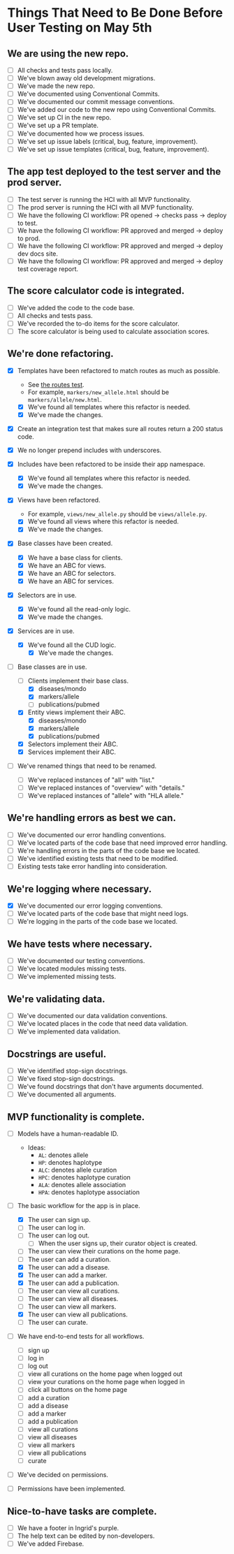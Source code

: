 # Things That Need to Be Done Before User Testing on May 5th

## We are using the new repo.

- [ ] All checks and tests pass locally.
- [ ] We've blown away old development migrations.
- [ ] We've made the new repo.
- [ ] We've documented using Conventional Commits.
- [ ] We've documented our commit message conventions.
- [ ] We've added our code to the new repo using Conventional Commits.
- [ ] We've set up CI in the new repo.
- [ ] We've set up a PR template.
- [ ] We've documented how we process issues.
- [ ] We've set up issue labels (critical, bug, feature, improvement).
- [ ] We've set up issue templates (critical, bug, feature, improvement).

## The app test deployed to the test server and the prod server.

- [ ] The test server is running the HCI with all MVP functionality.
- [ ] The prod server is running the HCI with all MVP functionality.
- [ ] We have the following CI workflow: PR opened → checks pass → deploy to test.
- [ ] We have the following CI workflow: PR approved and merged → deploy to prod.
- [ ] We have the following CI workflow: PR approved and merged → deploy dev docs site.
- [ ] We have the following CI workflow: PR approved and merged → deploy test coverage report.

## The score calculator code is integrated.

- [ ] We've added the code to the code base.
- [ ] All checks and tests pass.
- [ ] We've recorded the to-do items for the score calculator.
- [ ] The score calculator is being used to calculate association scores.

## We're done refactoring.

- [x] Templates have been refactored to match routes as much as possible.
    - See [the routes test](./src/tests/integration/routes_test.py).
    - For example, `markers/new_allele.html` should be `markers/allele/new.html`.
    - [x] We've found all templates where this refactor is needed.
    - [x] We've made the changes.

- [x] Create an integration test that makes sure all routes return a 200 status code.

- [x] We no longer prepend includes with underscores.
- [x] Includes have been refactored to be inside their app namespace.
    - [x] We've found all templates where this refactor is needed.
    - [x] We've made the changes.

- [x] Views have been refactored.
    - For example, `views/new_allele.py` should be `views/allele.py`.
    - [x] We've found all views where this refactor is needed.
    - [x] We've made the changes.

- [x] Base classes have been created.
    - [x] We have a base class for clients.
    - [x] We have an ABC for views.
    - [x] We have an ABC for selectors.
    - [x] We have an ABC for services.

- [x] Selectors are in use.
    - [x] We've found all the read-only logic.
    - [x] We've made the changes.

- [x] Services are in use.
    - [x] We've found all the CUD logic.
        - [x] We've made the changes.

- [ ] Base classes are in use.
    - [ ] Clients implement their base class.
        - [x] diseases/mondo
        - [x] markers/allele
        - [ ] publications/pubmed
    - [x] Entity views implement their ABC.
        - [x] diseases/mondo
        - [x] markers/allele
        - [x] publications/pubmed
    - [x] Selectors implement their ABC.
    - [x] Services implement their ABC.

- [ ] We've renamed things that need to be renamed.
    - [ ] We've replaced instances of "all" with "list."
    - [ ] We've replaced instances of "overview" with "details."
    - [ ] We've replaced instances of "allele" with "HLA allele."

## We're handling errors as best we can.

- [ ] We've documented our error handling conventions.
- [ ] We've located parts of the code base that need improved error handling.
- [ ] We're handling errors in the parts of the code base we located.
- [ ] We've identified existing tests that need to be modified.
- [ ] Existing tests take error handling into consideration.

## We're logging where necessary.

- [x] We've documented our error logging conventions.
- [ ] We've located parts of the code base that might need logs.
- [ ] We're logging in the parts of the code base we located.

## We have tests where necessary.

- [ ] We've documented our testing conventions.
- [ ] We've located modules missing tests.
- [ ] We've implemented missing tests.

## We're validating data.

- [ ] We've documented our data validation conventions.
- [ ] We've located places in the code that need data validation.
- [ ] We've implemented data validation.

## Docstrings are useful.

- [ ] We've identified stop-sign docstrings.
- [ ] We've fixed stop-sign docstrings.
- [ ] We've found docstrings that don't have arguments documented.
- [ ] We've documented all arguments.

## MVP functionality is complete.

- [ ] Models have a human-readable ID.
    - Ideas:
        - `AL`: denotes allele
        - `HP`: denotes haplotype
        - `ALC`: denotes allele curation
        - `HPC`: denotes haplotype curation
        - `ALA`: denotes allele association
        - `HPA`: denotes haplotype association

- [ ] The basic workflow for the app is in place.
    - [x] The user can sign up.
    - [ ] The user can log in.
    - [ ] The user can log out.
        - [ ] When the user signs up, their curator object is created.
    - [ ] The user can view their curations on the home page.
    - [ ] The user can add a curation.
    - [x] The user can add a disease.
    - [x] The user can add a marker.
    - [x] The user can add a publication.
    - [ ] The user can view all curations.
    - [ ] The user can view all diseases.
    - [ ] The user can view all markers.
    - [x] The user can view all publications.
    - [ ] The user can curate.

- [ ] We have end-to-end tests for all workflows.
    - [ ] sign up
    - [ ] log in
    - [ ] log out
    - [ ] view all curations on the home page when logged out
    - [ ] view your curations on the home page when logged in
    - [ ] click all buttons on the home page
    - [ ] add a curation
    - [ ] add a disease
    - [ ] add a marker
    - [ ] add a publication
    - [ ] view all curations
    - [ ] view all diseases
    - [ ] view all markers
    - [ ] view all publications
    - [ ] curate

- [ ] We've decided on permissions.
- [ ] Permissions have been implemented.

## Nice-to-have tasks are complete.

- [ ] We have a footer in Ingrid's purple.
- [ ] The help text can be edited by non-developers.
- [ ] We've added Firebase.
